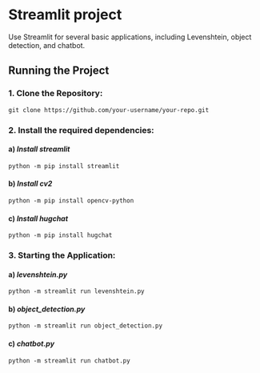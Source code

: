 # Streamlit project

Use Streamlit for several basic applications, including Levenshtein, object detection, and chatbot.

## Running the Project

### 1. **Clone the Repository**:
   ```
   git clone https://github.com/your-username/your-repo.git
   ```
   
### 2. **Install the required dependencies:**
#### a) *Install streamlit*
   ```
   python -m pip install streamlit
   ```
#### b) *Install cv2*
   ```
   python -m pip install opencv-python

   ```
#### c) *Install hugchat*
   ```
   python -m pip install hugchat
   ```
### 3. **Starting the Application:**
#### a) *levenshtein.py*
   ```
   python -m streamlit run levenshtein.py
   ```
#### b) *object_detection.py*
   ```
   python -m streamlit run object_detection.py
   ```
#### c) *chatbot.py*
   ```
   python -m streamlit run chatbot.py
   ```
